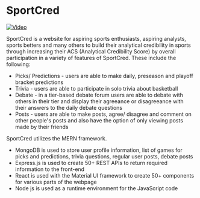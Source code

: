 # SportCred

[![Video](https://webpagetracker.blob.core.windows.net/pics/sportcreddemo.png)](https://youtu.be/Ht4gptRzBFg "Demo")

SportCred is a website for aspiring sports enthusiasts, aspiring analysts, sports betters and many others to build their analytical credibility in sports through increasing their ACS (Analytical Credibility Score) by overall participation in a variety of features of SportCred. These include the following: 
* Picks/ Predictions - users are able to make daily, preseason and playoff bracket predictions  
* Trivia - users are able to participate in solo trivia about basketball 
* Debate - in a tier-based debate forum users are able to debate with others in their tier and display their agreeance or disagreeance with their answers to the daily debate questions
* Posts - users are able to make posts, agree/ disagree and comment on other people's posts and also have the option of only viewing posts made by their friends

SportCred utilizes the MERN framework. 
* MongoDB is used to store user profile information, list of games for picks and predictions, trivia questions, regular user posts, debate posts
* Express.js is used to create 50+ REST APIs to return required information to the front-end
* React is used with the Material UI framework to create 50+ components for various parts of the webpage
* Node js is used as a runtime environment for the JavaScript code
